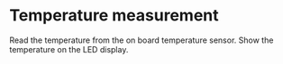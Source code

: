 # Temperature measurement

Read the temperature from the on board temperature sensor.
Show the temperature on the LED display.


